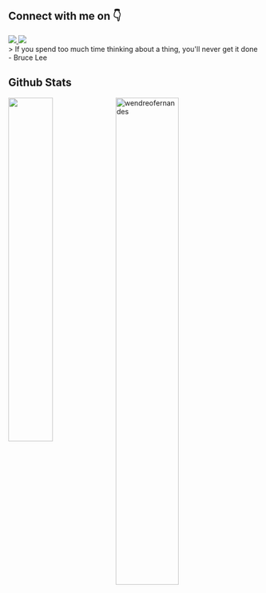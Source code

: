</br>
<h2> Connect with me on 👇</h2>
<a href="https://www.linkedin.com/in/wendreof/" target="_blank">
<img src="https://img.shields.io/badge/LinkedIn--blue" />
</a>
<a href="https://medium.com/@wendreof" target="_blank">
<img src="https://img.shields.io/badge/Medium--black"></img></a>
</a> 
</a>

<br/> 
> If you spend too much time thinking about a thing, you'll never get it done - Bruce Lee
<br/> 

<h2> Github Stats </h2> 
<a href="https://github.com/wendreofernandes/github-readme-stats"><img align="left" width="42%" src="https://github-readme-stats.vercel.app/api/top-langs/?username=wendreofernandes&layout=compact&theme=tokyonight" /></a>
<img width="50%" src="https://github-readme-streak-stats.herokuapp.com/?user=wendreofernandes&theme=tokyonight" alt="wendreofernandes" />
<br/>
